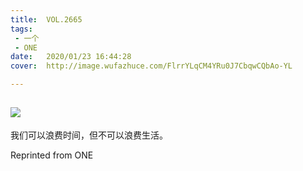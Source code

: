 ```yaml
---
title:	VOL.2665
tags:
 - 一个
 - ONE
date:	2020/01/23 16:44:28
cover:	http://image.wufazhuce.com/FlrrYLqCM4YRu0J7CbqwCQbAo-YL

---
```

![](http://image.wufazhuce.com/FlrrYLqCM4YRu0J7CbqwCQbAo-YL)
---

我们可以浪费时间，但不可以浪费生活。
 
Reprinted from ONE
